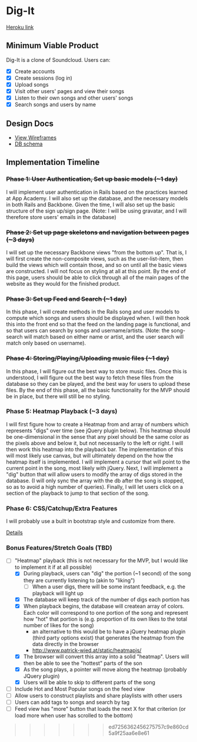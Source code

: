 # Dig-It

[Heroku link][heroku]

[heroku]: #

## Minimum Viable Product
Dig-It is a clone of Soundcloud. Users can:

- [X] Create accounts
- [X] Create sessions (log in)
- [X] Upload songs
- [X] Visit other users' pages and view their songs
- [X] Listen to their own songs and other users' songs
- [X] Search songs and users by name

## Design Docs
* [View Wireframes][views]
* [DB schema][schema]

[views]: ./docs/views.md
[schema]: ./docs/schema.md

## Implementation Timeline

### ~~Phase 1: User Authentication, Set up basic models (~1 day)~~
I will implement user authentication in Rails based on the practices learned at
App Academy. I will also set up the database, and the necessary models in both Rails and Backbone. Given the time, I will also set up the basic structure of the sign up/sign page. (Note: I will be using gravatar, and I will therefore store users' emails in the database)

### ~~Phase 2: Set up page skeletons and navigation between pages (~3 days)~~
I will set up the necessary Backbone views "from the bottom up". That is, I will first create the non-composite views, such as the user-list-item, then build the views which will contain those, and so on until all the basic views are constructed. I will not focus on styling at all at this point. By the end of this page, users should be able to click through all of the main pages of the website as they would for the finished product.

### ~~Phase 3: Set up Feed and Search (~1 day)~~
In this phase, I will create methods in the Rails song and user models to compute which songs and users should be displayed when. I will then hook this into the front end so that the feed on the landing page is functional, and so that users can search by songs and username/artists. (Note: the song-search will match based on either name or artist, and the user search will match only based on username).

### ~~Phase 4: Storing/Playing/Uploading music files (~1 day)~~
In this phase, I will figure out the best way to store music files. Once this is understood, I will figure out the best way to fetch these files from the database so they can be played, and the best way for users to upload these files. By the end of this phase, all the basic functionality for the MVP should be in place, but there will still be no styling.

### Phase 5: Heatmap Playback (~3 days)
I will first figure how to create a Heatmap from and array of numbers which represents "digs" over time (see jQuery plugin below). This heatmap should be one-dimensional in the sense that any pixel should be the same color as the pixels above and below it, but not necessarily to the left or right. I will then work this heatmap into the playback bar. The implementation of this will most likely use canvas, but will ultimately depend on the how the heatmap itself is implemented. I will implement a cursor that will point to the current point in the song, most likely with jQuery. Next, I will implement a "dig" button that will allow users to modify the array of digs stored in the database. (I will only sync the array with the db after the song is stopped, so as to avoid a high number of queries). Finally, I will let users click on a section of the playback to jump to that section of the song.

### Phase 6: CSS/Catchup/Extra Features
I will probably use a built in bootstrap style and customize from there.

[Details][phase-one]

### Bonus Features/Stretch Goals (TBD)
- [ ] "Heatmap" playback (this is not necessary for the MVP, but I would like to implement it if at all possible)
  * [X] During playback, users can "dig" the portion (~1 second) of the song they are currently listening to (akin to "liking")
    - [ ] When a user digs, there will be some instant feedback, e.g. the playback will light up
  * [X] The database will keep track of the number of digs each portion has
  * [X] When playback begins, the database will createan array of colors. Each color will correspond to one portion of the song and represent how "hot" that portion is (e.g. proportion of its own likes to the total number of likes for the song)
    - an alternative to this would be to have a jQuery heatmap plugin (third party options exist) that generates the heatmap from the data directly in the browser
    - http://www.patrick-wied.at/static/heatmapjs/
  * [X] The browser will convert this array into a solid "heatmap". Users will then be able to see the "hottest" parts of the son
  * [X] As the song plays, a pointer will move along the heatmap (probably JQuery plugin)
  * [X] Users will be able to skip to different parts of the song
- [ ] Include Hot and Most Popular songs on the feed view
- [ ] Allow users to construct playlists and share playlists with other users
- [ ] Users can add tags to songs and search by tag
- [ ] Feed view has "more" button that loads the next X for that criterion (or load more when user has scrolled to the bottom)
>>>>>>> ed7256362456275757c9e860cd5a9f25aa6e8e61


[phase-one]: ./docs/phases/phase1.md
[phase-two]: ./docs/phases/phase2.md
[phase-three]: ./docs/phases/phase3.md
[phase-four]: ./docs/phases/phase4.md
[phase-five]: ./docs/phases/phase5.md
